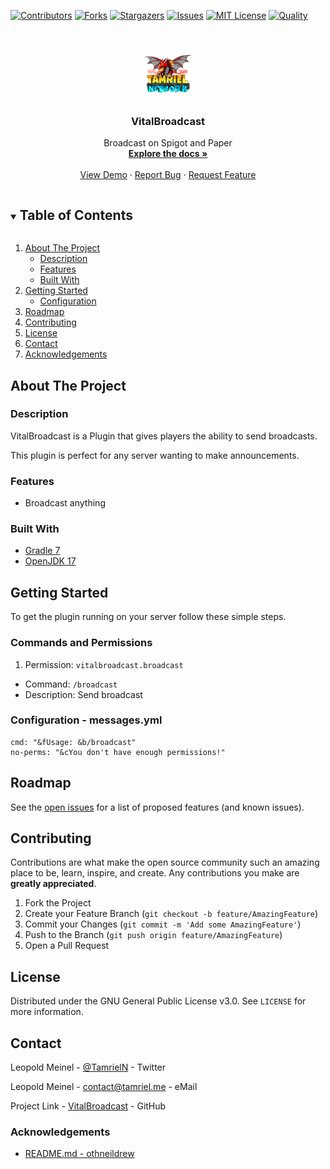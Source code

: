 <!-- PROJECT SHIELDS -->
[![Contributors][contributors-shield]][contributors-url]
[![Forks][forks-shield]][forks-url]
[![Stargazers][stars-shield]][stars-url]
[![Issues][issues-shield]][issues-url]
[![MIT License][license-shield]][license-url]
[![Quality][quality-shield]][quality-url]

<!-- PROJECT LOGO -->
<!--suppress ALL -->
<br />
<p align="center">
  <a href="https://github.com/TamrielNetwork/VitalBroadcast">
    <img src="images/logo.png" alt="Logo" width="80" height="80">
  </a>

<h3 align="center">VitalBroadcast</h3>

  <p align="center">
    Broadcast on Spigot and Paper
    <br />
    <a href="https://github.com/TamrielNetwork/VitalBroadcast"><strong>Explore the docs »</strong></a>
    <br />
    <br />
    <a href="https://github.com/TamrielNetwork/VitalBroadcast">View Demo</a>
    ·
    <a href="https://github.com/TamrielNetwork/VitalBroadcast/issues">Report Bug</a>
    ·
    <a href="https://github.com/TamrielNetwork/VitalBroadcast/issues">Request Feature</a>
  </p>

<!-- TABLE OF CONTENTS -->
<details open="open">
  <summary><h2 style="display: inline-block">Table of Contents</h2></summary>
  <ol>
    <li>
      <a href="#about-the-project">About The Project</a>
      <ul>
        <li><a href="#description">Description</a></li>
        <li><a href="#features">Features</a></li>
        <li><a href="#built-with">Built With</a></li>
      </ul>
    </li>
    <li>
      <a href="#getting-started">Getting Started</a>
      <ul>
        <li><a href="#configuration">Configuration</a></li>
      </ul>
    </li>
    <li><a href="#roadmap">Roadmap</a></li>
    <li><a href="#contributing">Contributing</a></li>
    <li><a href="#license">License</a></li>
    <li><a href="#contact">Contact</a></li>
    <li><a href="#acknowledgements">Acknowledgements</a></li>
  </ol>
</details>

<!-- ABOUT THE PROJECT -->

## About The Project

### Description

VitalBroadcast is a Plugin that gives players the ability to send broadcasts.

This plugin is perfect for any server wanting to make announcements.

### Features

* Broadcast anything

### Built With

* [Gradle 7](https://docs.gradle.org/7.4/release-notes.html)
* [OpenJDK 17](https://openjdk.java.net/projects/jdk/17/)

<!-- GETTING STARTED -->

## Getting Started

To get the plugin running on your server follow these simple steps.

### Commands and Permissions

1. Permission: `vitalbroadcast.broadcast`

* Command: `/broadcast`
* Description: Send broadcast

### Configuration - messages.yml

```
cmd: "&fUsage: &b/broadcast"
no-perms: "&cYou don't have enough permissions!"
```

<!-- ROADMAP -->

## Roadmap

See the [open issues](https://github.com/TamrielNetwork/VitalBroadcast/issues) for a list of proposed features (and
known issues).

<!-- CONTRIBUTING -->

## Contributing

Contributions are what make the open source community such an amazing place to be, learn, inspire, and create. Any
contributions you make are **greatly appreciated**.

1. Fork the Project
2. Create your Feature Branch (`git checkout -b feature/AmazingFeature`)
3. Commit your Changes (`git commit -m 'Add some AmazingFeature'`)
4. Push to the Branch (`git push origin feature/AmazingFeature`)
5. Open a Pull Request

<!-- LICENSE -->

## License

Distributed under the GNU General Public License v3.0. See `LICENSE` for more information.

<!-- CONTACT -->

## Contact

Leopold Meinel - [@TamrielN](https://twitter.com/TamrielN) - Twitter

Leopold Meinel - [contact@tamriel.me](mailto:contact@tamriel.me) - eMail

Project Link - [VitalBroadcast](https://github.com/TamrielNetwork/VitalBroadcast) - GitHub

<!-- ACKNOWLEDGEMENTS -->

### Acknowledgements

* [README.md - othneildrew](https://github.com/othneildrew/Best-README-Template)

<!-- MARKDOWN LINKS & IMAGES -->

[contributors-shield]: https://img.shields.io/github/contributors-anon/TamrielNetwork/VitalBroadcast?style=for-the-badge

[contributors-url]: https://github.com/TamrielNetwork/VitalBroadcast/graphs/contributors

[forks-shield]: https://img.shields.io/github/forks/TamrielNetwork/VitalBroadcast?label=Forks&style=for-the-badge

[forks-url]: https://github.com/TamrielNetwork/VitalBroadcast/network/members

[stars-shield]: https://img.shields.io/github/stars/TamrielNetwork/VitalBroadcast?style=for-the-badge

[stars-url]: https://github.com/TamrielNetwork/VitalBroadcast/stargazers

[issues-shield]: https://img.shields.io/github/issues/TamrielNetwork/VitalBroadcast?style=for-the-badge

[issues-url]: https://github.com/TamrielNetwork/VitalBroadcast/issues

[license-shield]: https://img.shields.io/github/license/TamrielNetwork/VitalBroadcast?style=for-the-badge

[license-url]: https://github.com/TamrielNetwork/VitalBroadcast/blob/main/LICENSE

[quality-shield]: https://img.shields.io/codefactor/grade/github/TamrielNetwork/VitalBroadcast?style=for-the-badge

[quality-url]: https://www.codefactor.io/repository/github/TamrielNetwork/VitalBroadcast
